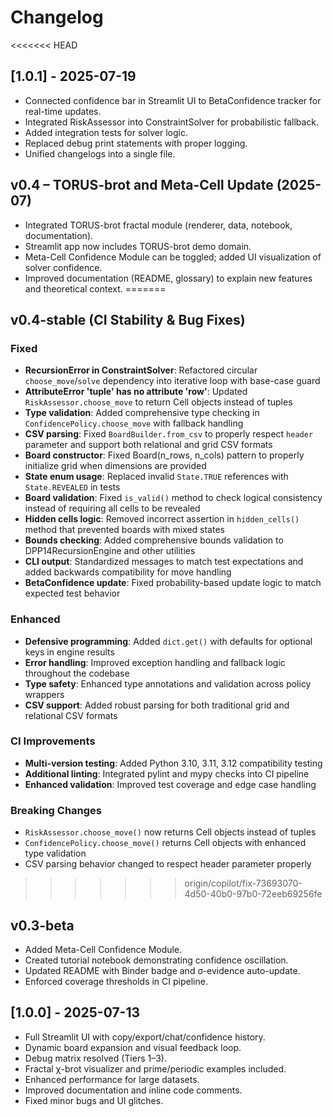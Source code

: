 # Changelog

<<<<<<< HEAD
## [1.0.1] - 2025-07-19
- Connected confidence bar in Streamlit UI to BetaConfidence tracker for real-time updates.
- Integrated RiskAssessor into ConstraintSolver for probabilistic fallback.
- Added integration tests for solver logic.
- Replaced debug print statements with proper logging.
- Unified changelogs into a single file.

## v0.4 – TORUS-brot and Meta-Cell Update (2025-07)
- Integrated TORUS-brot fractal module (renderer, data, notebook, documentation).
- Streamlit app now includes TORUS-brot demo domain.
- Meta-Cell Confidence Module can be toggled; added UI visualization of solver confidence.
- Improved documentation (README, glossary) to explain new features and theoretical context.
=======
## v0.4-stable (CI Stability & Bug Fixes)

### Fixed
- **RecursionError in ConstraintSolver**: Refactored circular `choose_move`/`solve` dependency into iterative loop with base-case guard
- **AttributeError 'tuple' has no attribute 'row'**: Updated `RiskAssessor.choose_move` to return Cell objects instead of tuples
- **Type validation**: Added comprehensive type checking in `ConfidencePolicy.choose_move` with fallback handling
- **CSV parsing**: Fixed `BoardBuilder.from_csv` to properly respect `header` parameter and support both relational and grid CSV formats  
- **Board constructor**: Fixed Board(n_rows, n_cols) pattern to properly initialize grid when dimensions are provided
- **State enum usage**: Replaced invalid `State.TRUE` references with `State.REVEALED` in tests
- **Board validation**: Fixed `is_valid()` method to check logical consistency instead of requiring all cells to be revealed
- **Hidden cells logic**: Removed incorrect assertion in `hidden_cells()` method that prevented boards with mixed states
- **Bounds checking**: Added comprehensive bounds validation to DPP14RecursionEngine and other utilities
- **CLI output**: Standardized messages to match test expectations and added backwards compatibility for move handling
- **BetaConfidence update**: Fixed probability-based update logic to match expected test behavior

### Enhanced
- **Defensive programming**: Added `dict.get()` with defaults for optional keys in engine results
- **Error handling**: Improved exception handling and fallback logic throughout the codebase
- **Type safety**: Enhanced type annotations and validation across policy wrappers
- **CSV support**: Added robust parsing for both traditional grid and relational CSV formats

### CI Improvements
- **Multi-version testing**: Added Python 3.10, 3.11, 3.12 compatibility testing
- **Additional linting**: Integrated pylint and mypy checks into CI pipeline
- **Enhanced validation**: Improved test coverage and edge case handling

### Breaking Changes
- `RiskAssessor.choose_move()` now returns Cell objects instead of tuples
- `ConfidencePolicy.choose_move()` returns Cell objects with enhanced type validation
- CSV parsing behavior changed to respect header parameter properly
>>>>>>> origin/copilot/fix-73693070-4d50-40b0-97b0-72eeb69256fe

## v0.3-beta
- Added Meta-Cell Confidence Module.
- Created tutorial notebook demonstrating confidence oscillation.
- Updated README with Binder badge and σ-evidence auto-update.
- Enforced coverage thresholds in CI pipeline.

## [1.0.0] - 2025-07-13
- Full Streamlit UI with copy/export/chat/confidence history.
- Dynamic board expansion and visual feedback loop.
- Debug matrix resolved (Tiers 1–3).
- Fractal χ-brot visualizer and prime/periodic examples included.
- Enhanced performance for large datasets.
- Improved documentation and inline code comments.
- Fixed minor bugs and UI glitches.
